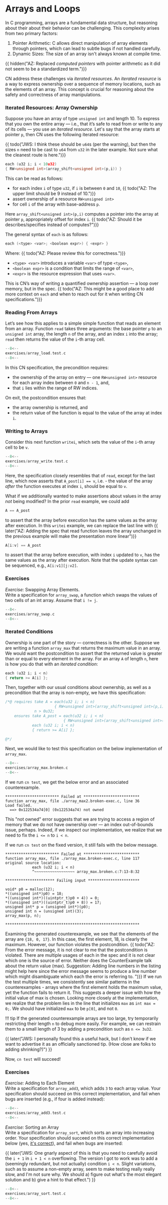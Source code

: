 # Arrays and Loops

In C programming, arrays are a fundamental data structure, but 
reasoning about their about their behavior can be challenging. 
This complexity arises from two primary factors:

1. Pointer Arithmetic: C allows direct manipulation of array elements 
  through pointers, which can lead to subtle bugs if not handled 
  carefully.
2. Dynamic Sizes: The size of an array isn't always known at compile 
  time.

{{ hidden("AZ: Replaced _computed pointers_ with pointer arithmetic
as it did not seem to be a standardized term.")}}

CN address these challenges via _iterated resources_. An 
_iterated resource_ is a way to express ownership over a sequence of 
memory locations, such as the elements of an array. This concept is 
crucial for reasoning about the safety and correctness of array 
manipulations.

### Iterated Resources: Array Ownership

Suppose you have an array of type `unsigned int` and length 10. To 
express that you own the entire array — i.e., that it’s safe to read 
from or write to any of its cells — you use an _iterated resource_. 
Let's say that the array starts at pointer `p`, then CN uses the 
following iterated resource:

{{ todo("JWS: I think these should be `u64`s (per the warning),
but then the sizes `n` need to be cast to `u64` from `u32`
in the later example. Not sure what the cleanest route is here.")}}

```c
each (u32 i; i < 10u32)
{ RW<unsigned int>(array_shift<unsigned int>(p,i)) }
```

This can be read as follows:

- for each index `i` of type `u32`, if `i` is between `0` and `10`, {{ todo("AZ: The upper limit should be 9 instead of 10.")}}
- assert ownership of a resource `RW<unsigned int>`
- for cell `i` of the array with base-address `p`.

Here `array_shift<unsigned int>(p,i)` computes a pointer into the array at pointer `p`, appropriately offset for index `i`. {{ todo("AZ: Should it be describes/specifies instead of computes?")}}

The general syntax of `each` is as follows:

```c
each (<type> <var>; <boolean expr>) { <expr> }
```

Where: {{ todo("AZ: Please review this for correctness.")}}

- `<type> <var>` introduces a variable `<var>` of type `<type>`,
- `<boolean expr>` is a condition that limits the range of `<var>`,
- `<expr>` is the resource expression that uses `<var>`.

This is CN’s way of writing a quantified ownership assertion — a loop 
over memory, but in the spec.
{{ todo("AZ: This might be a good place to add more context on `each` and when to reach out for it when writing CN specifications.")}}

### Reading From Arrays

Let’s see how this applies to a simple simple function that reads an 
element from an array. Function `read` takes three arguments: the 
base pointer `p` to an `unsigned int` array, the length `n` of the 
array, and an index `i` into the array; `read` then returns the value 
of the `i`-th array cell.

```c title="exercises/array_load.test.c"
--8<--
exercises/array_load.test.c
--8<--
```

In this CN specification, the precondition requires:  

- the ownership of the array on entry — one `RW<unsigned int>` resource for each array index between `0` and `n - 1`, and,
- that `i` lies within the range of RW indices.

On exit, the postcondition ensures that:  

- the array ownership is returned, and
- the return value of the function is equal to the value of the array 
  at index `i`.


### Writing to Arrays

Consider this next function `writei`, which sets the value of the `i`-th array cell to be `v`.

```c title="exercises/array_write.test.c"
--8<--
exercises/array_write.test.c
--8<--
```

Here, the specification closely resembles that of `read`, except for 
the last line, which now asserts that `A_post[i] == v`, i.e. - the 
value of the array _after_ the function executes at index `i`, should
be equal to `v`.

What if we additionally wanted to make assertions about values in the 
array _not_ being modified? In the prior `read` example, we could add
```c
A == A_post
```
to assert that the array before execution has the same values as the array after execution. In this `writei` example, we can replace the last line with
{{ later("AZ: Adding the spec that read function leaves the array 
unchanged in the previous example will make the presentation more
 linear")}}
```c
A[i:v] == A_post
```
to assert that the array before execution, with index `i` updated to `v`, has the same values as the array after execution. Note that the update syntax can be sequenced, e.g., `A[i:v1][j:v2]`.

### Exercises

_Exercise:_ Swapping Array Elements.  
Write a specification for `array_swap`, a function which swaps the 
values of two cells of an int array. Assume that `i != j`.

```c title="exercises/array_swap.c"
--8<-
exercises/array_swap.c
--8<--
```

### Iterated Conditions

Ownership is one part of the story — correctness is the other. Suppose 
we are writing a function `array_max` that returns the maximum value 
in an array. We would want the postcondition to assert that the 
returned value is greater than or equal to every element in the array.
For an array `A` of length `n`, here is how you do that with an 
 _iterated condition_:

```c
each (u32 i; i < n)
{ return >= A[i] };
```

Then, together with our usual conditions about ownership, as well as a precondition that the array is non-empty, we have this specification:

```c
/*@ requires take A = each(u32 i; i < n)
                      { RW<unsigned int>(array_shift<unsigned int>(p,i)) };
             n > 0u32;
    ensures take A_post = each(u32 i; i < n)
                          { RW<unsigned int>(array_shift<unsigned int>(p,i)) };
            each (u32 i; i < n)
            { return >= A[i] };

@*/
```

Next, we would like to test this specification on the below 
implementation of `array_max`.

```c title="exercises/array_max.broken.c"
--8<--
exercises/array_max.broken.c
--8<--
```

If we run `cn test`, we get the below error and an associated 
counterexample.

```
************************ Failed at *************************
function array_max, file ./array_max2.broken-exec.c, line 36
Load failed.
  ==> 0x122534a74[0] (0x122534a74) not owned
```

This "not owned" error suggests that we are trying to access a region of memory that we do not have ownership over — an index out-of-bounds issue, perhaps. Indeed, if we inspect our implementation, we realize that we need to fix the `i <= n` to `i < n`.


If we run `cn test` on the fixed version, it still fails with the 
below message.

```
************************ Failed at *************************
function array_max, file ./array_max.broken-exec.c, line 117
original source location:
            each (u32 i; i < n)
            ^~~~~~~~~~~~~~~~~~~ array_max.broken.c:7:13-8:32

********************** Failing input ***********************

void* p0 = malloc(12);
*((unsigned int*)p0) = 18;
*((unsigned int*)((uintptr_t)p0 + 4)) = 0;
*((unsigned int*)((uintptr_t)p0 + 8)) = 17;
unsigned int* p = (unsigned int*)(p0);
unsigned int n = (unsigned int)(3);
array_max(p, n);

************************************************************

```

Examining the generated counterexample, we see that the elements of 
the array are `{18, 0, 17}`.  In this case, the first element, 18, is 
clearly the maximum. However, our function violates the postcondition.
{{ todo("AZ: From the error message, it is not clear to me that the 
postcondition is violated. There are multiple usages of each in the 
spec and it is not clear which one is the source of error. Neither
does the CounterExample talk about the return value (max). 
Suggestion: Adding line numbers in the listing might help here since 
the error message seems to produce a line number which might 
disambiguate which each the error is referring to. ")}}
If we run the test multiple times, we consistently see similar 
patterns in the counterexamples - arrays where the first element holds
the maximum value, yet the function fails to return it. This suggests 
a deeper issue with how the initial value of max is chosen. Looking 
more closely at the implementation, we realize that the problem lies 
in the line that initializes `max` as `int max = 0;`. We should have
initialized `max` to be `p[0]`, and not `0`.

!!! tip
    If the generated counterexample arrays are too large, try 
    temporarily restricting their length `n` to debug more easily.
    For example, we can restrain them to a small length of 3 by adding
    a precondition such as `n <= 3u32`.

{{ later("JWS: I personally found this a useful hack, but I don't
know if we want to advertise it as an officially sanctioned tip. (How
close are folks to adding shrinking?)") }}

Now, `cn test` will succeed!

### Exercises

_Exercise:_ Adding to Each Element  
Write a specification for `array_add3`, which adds `3` to each array 
value. Your specification should succeed on this correct 
implementation, and fail when bugs are inserted (e.g., if four is 
added instead):

```c title="exercises/array_add3.test.c"
--8<--
exercises/array_add3.test.c
--8<--
```

_Exercise:_ Sorting an Array  
Write a specification for `array_sort`, which sorts an array into 
increasing order. Your specification should succeed on
this correct implementation below
(yes, [it's correct](https://arxiv.org/abs/2110.01111)), and fail
when bugs are inserted:

{{ later("JWS: One gnarly aspect of this is that you need to carefully
avoid the `i + 1` in `i + 1 < n` overflowing. The version I got to
work was to add a (seemingly redundant, but not actually) condition `i
< n`. Slight variations, such as to assume a non-empty array, seem to
make testing really really slow, and I'm not sure why. We should a)
figure out what's the most elegant solution and b) give a hint to that
effect.") }}

```c title="exercises/array_sort.test.c"
--8<--
exercises/array_sort.test.c
--8<--
```
